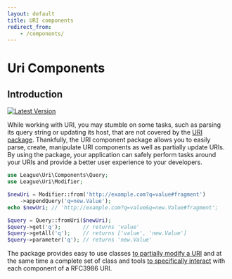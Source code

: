 ```yaml
---
layout: default
title: URI components
redirect_from:
    - /components/
---
```


Uri Components
=======

## Introduction

[![Latest Version](https://img.shields.io/github/release/thephpleague/uri-components.svg?style=flat-square)](https://github.com/thephpleague/uri-components/releases)

While working with URI, you may stumble on some tasks, such as parsing its query string or updating its host,
that are not covered by the [URI package](/uri/7.0/).
Thankfully, the URI component package allows you to easily parse, create, manipulate URI components as well as partially
update URIs. By using the package, your application can safely perform tasks around your URIs and provide a better 
user experience to your developers.

~~~php
use League\Uri\Components\Query;
use League\Uri\Modifier;

$newUri = Modifier::from('http://example.com?q=value#fragment')
    ->appendQuery('q=new.Value');
echo $newUri; // 'http://example.com?q=value&q=new.Value#fragment';

$query = Query::fromUri($newUri);
$query->get('q');       // returns 'value'
$query->getAll('q');    // returns ['value', 'new.Value']
$query->parameter('q'); // returns 'new.Value'
~~~

The package provides easy to use classes [to partially modify a URI](/components/7.0/modifiers/)
and at the same time a complete set of class and tools [to specifically interact](/components/7.0/api/)
with each component of a RFC3986 URI.
